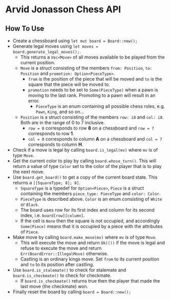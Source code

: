 # Arvid Jonasson Chess API

## How To Use
* Create a chessboard using `let mut board = Board::new();`
* Generate legal moves using `let moves = board.generate_legal_moves();`.
  * This returns a `Vec<Move>` of all moves available to be played from the current position.
  * `Move` is a struct consisting of the members `from: Position`, `to: Position` and `promotion: Option<PieceType>`.
    * `from` is the position of the piece that will be moved and `to` is the square that the piece will be moved to.
    * `promotion` needs to be set to `Some(PieceType)` when a pawn is moving to the last rank. Promoting to a pawn will result in an error.
      * `PieceType` is an enum containing all possible chess roles, e.g. `Pawn`, `King`, and so on...
  * `Position` is a struct consisting of the members `row: i8` and `col: i8`. Both are in the range of 0 to 7 inclusive.
    * `row = 0` corresponds to row **8** on a chessboard and `row = 7` corresponds to row **1**.
    * `col = 0` corresponds to column **A** on a chessboard and `col = 7` corresponds to column **H**.
* Check if a move is legal by calling `board.is_legal(mv)` where `mv` is of type `Move`.
* Get the current color to play by calling `board.whose_turn()`. This will return a value of type `Color` set to the color of the player that is to play the next move.
* Use `board.get_board()` to get a copy of the current board state. This returns a `[[SquareType; 8]; 8]`.
  * `SquareType` is a typedef for `Option<Piece>`, `Piece` is a struct containing the members `piece_type: PieceType` and `color: Color`.
  * `PieceType` is described above. `Color` is an enum consisting of `White` or `Black`.
  * The board uses row for its first index and column for its second index, i.e. `board[row][column]`.
  * If the cell is `None` then the square is not occupied, and accordingly `Some(Piece)` means that it is occupied by a piece with the attributes of `Piece`.
* Make move by calling `board.make_move(mv)` where `mv` is of type `Move`.
  * This will execute the move and return `Ok(())` if the move is legal and refuse to execute the move and return `Err(BoardError::IllegalMove)` otherwise.
  * Castling is an ordinary kings move. Set `from` to its current position and `to` to its position after castling.
* Use `board.is_stalemate()` to check for stalemate and `board.is_checkmate()` to check for checkmate.
  * If `board.is_checkmate()` returns true then the player that made the last move (the checkmate) won.
* Finally reset the board by calling `board = Board::new();`